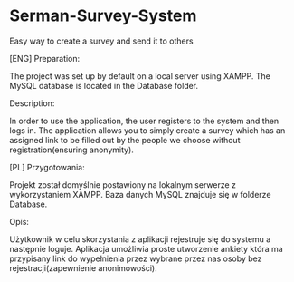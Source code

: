 # Serman-Survey-System
Easy way to create a survey and send it to others

[ENG]
Preparation:

The project was set up by default on a local server using XAMPP.
The MySQL database is located in the Database folder.

Description:

In order to use the application, the user registers to the system and then logs in. The application allows you to simply create a survey which has an assigned link to be filled out by the people we choose without registration(ensuring anonymity).

[PL]
Przygotowania:

Projekt został domyślnie postawiony na lokalnym serwerze z wykorzystaniem XAMPP.
Baza danych MySQL znajduje się w folderze Database.

Opis:

Użytkownik w celu skorzystania z aplikacji rejestruje się do systemu a następnie loguje. Aplikacja umożliwia proste utworzenie ankiety która ma przypisany link do wypełnienia przez wybrane przez nas osoby bez rejestracji(zapewnienie anonimowości).
